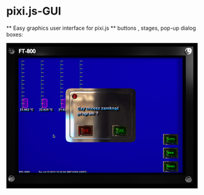 # pixi.js-GUI
** Easy graphics user interface for pixi.js **
buttons , stages, pop-up dialog boxes:


<p align="center">
  <img src="https://github.com/zero0bytes/pixi.js-GUI/blob/master/pixi-gui.jpg" title="hover text">
</p>
